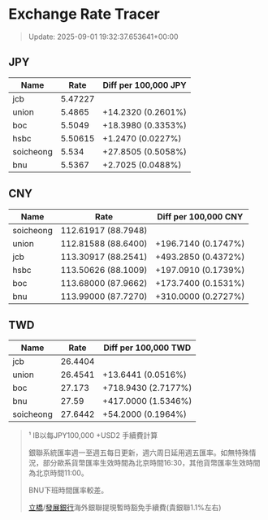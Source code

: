 # Exchange Rate Tracer

> Update: 2025-09-01 19:32:37.653641+00:00

## JPY

| Name      |    Rate | Diff per 100,000 JPY   |
|-----------|---------|------------------------|
| jcb       | 5.47227 |                        |
| union     | 5.4865  | +14.2320 (0.2601%)     |
| boc       | 5.5049  | +18.3980 (0.3353%)     |
| hsbc      | 5.50615 | +1.2470 (0.0227%)      |
| soicheong | 5.534   | +27.8505 (0.5058%)     |
| bnu       | 5.5367  | +2.7025 (0.0488%)      |

## CNY

| Name      | Rate                | Diff per 100,000 CNY   |
|-----------|---------------------|------------------------|
| soicheong | 112.61917	(88.7948) |                        |
| union     | 112.81588	(88.6400) | +196.7140 (0.1747%)    |
| jcb       | 113.30917	(88.2541) | +493.2850 (0.4372%)    |
| hsbc      | 113.50626	(88.1009) | +197.0910 (0.1739%)    |
| boc       | 113.68000	(87.9662) | +173.7400 (0.1531%)    |
| bnu       | 113.99000	(87.7270) | +310.0000 (0.2727%)    |

## TWD

| Name      |    Rate | Diff per 100,000 TWD   |
|-----------|---------|------------------------|
| jcb       | 26.4404 |                        |
| union     | 26.4541 | +13.6441 (0.0516%)     |
| boc       | 27.173  | +718.9430 (2.7177%)    |
| bnu       | 27.59   | +417.0000 (1.5346%)    |
| soicheong | 27.6442 | +54.2000 (0.1964%)     |


> ¹ IB以每JPY100,000 +USD2 手續費計算
>
> 銀聯系統匯率週一至週五每日更新，週六周日延用週五匯率。如無特殊情況，部分歐系貨幣匯率生效時間為北京時間16:30，其他貨幣匯率生效時間為北京時間11:00。
>
> BNU下班時間匯率較差。
>
> [立橋](https://www.wlbank.com.mo/uploads/ueditor/file/20181211/1544536513900230.pdf)/[發展銀行](https://www.mdb.com.mo/Service_Charges_20230728.pdf)海外銀聯提現暫時豁免手續費(貴銀聯1.1%左右)

